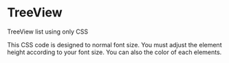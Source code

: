 # TreeView
TreeView list using only CSS

This CSS code is designed to normal font size. You must adjust the element height according to your font size. You can also the color of each elements.
